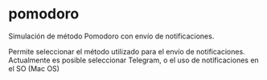 # pomodoro

Simulación de método Pomodoro con envío de notificaciones.  

Permite seleccionar el método utilizado para el envío de notificaciones. 
Actualmente es posible seleccionar Telegram, o el uso de notificaciones en el SO (Mac OS)
